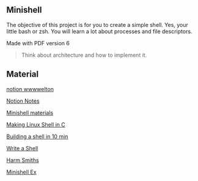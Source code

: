 ## Minishell

The objective of this project is for you to create a simple shell. Yes, your
little bash or zsh. You will learn a lot about processes and file descriptors.

Made with PDF version 6

> Think about architecture and how to implement it.

## Material

[notion wwwwelton](https://www.notion.so/Minishell-94b7e6ad303d4b19b1dfe7d4bbacc9aa)

[Notion Notes](https://www.notion.so/Minishell-e856e9af377f44b588e5fe120d4b6e2a)

[Minishell materials](https://www.notion.so/Minishell-Materials-7bbd45a806e04395ab578ca3f805806c)

[Making Linux Shell in C](https://www.geeksforgeeks.org/making-linux-shell-c/)

[Building a shell in 10 min](https://www.youtube.com/watch?v=k6TTj4C0LF0)

[Write a Shell](https://brennan.io/2015/01/16/write-a-shell-in-c/)

[Harm Smiths](https://harm-smits.github.io/42docs/projects/minishell)

[Minishell Ex](https://github.com/parismart/minishell)
